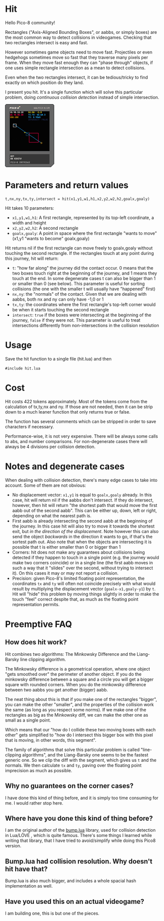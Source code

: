 
# Hit

Hello Pico-8 community!

Rectangles ("Axis-Aligned Bounding Boxes", or aabbs, or simply boxes) are the most common way to detect collisions in videogames. Checking that two rectangles intersect is easy and fast.

However sometimes game objects need to move fast. Projectiles or even hedgehogs sometimes move so fast that they traverse many pixels per frame. When they move fast enough they can "phase through" objects, if one uses simple rectangle intersection as a mean to detect collisions.

Even when the two rectangles intersect, it can be tedious/tricky to find exactly on which position do they land.

I present you hit. It's a single function which will solve this particular problem, doing *continuous collision detection* instead of simple intersection.

[![Hit](https://github.com/kikito/hit.p8/blob/365c01dafec9b666641ccc62b134c55ff4a6a464/hit.p8.png)](https://www.lexaloffle.com/bbs/cart_info.php?cid=hit-2)

# Parameters and return values

```
t,nx,ny,tx,ty,intersect = hit(x1,y1,w1,h1,x2,y2,w2,h2,goalx,goaly)
```

Hit takes 10 parameters:
- `x1,y1,w1,h1`: A first rectangle, represented by its top-left coordinate, a width and height
- `x2,y2,w2,h2`: A second rectangle
- `goalx,goaly`: A point in space where the first rectangle "wants to move" (x1,y1 "wants to become" goalx,goaly)

Hit returns nil if the first rectangle can move freely to goalx,goaly without touching the second rectangle. If the rectangles touch at any point during this journey, hit will return:
- `t`: "how far along" the journey did the contact occur. 0 means that the two boxes touch right at the beginning of the journey, and 1 means they touch at the end. In some degenerate cases t can also be bigger than 1 or smaller than 0 (see below). This parameter is useful for sorting collisions (the one with the smaller t will usually have "happened" first)
- `nx,ny`: the "normals" of the contact. Given that we are dealing with aabbs, both nx and ny can only have -1,0 or 1
- `tx,ty`: the coordinates where the first rectangle's top-left corner would be when it starts touching the second rectangle
- `intersect`: `true` if the boxes were intersecting at the beginning of the journey, `false` if they were not. This parameter is useful to treat intersections differently from non-intersections in the collision resolution

# Usage

Save the hit function to a single file (hit.lua) and then
```
#include hit.lua
```

# Cost

Hit costs 422 tokens approximately. Most of the tokens come from the calculation of tx,ty,nx and ny. If those are not needed, then it can be strip down to a much leaner function that only returns true or false.

The function has several comments which can be stripped in order to save characters if necessary.

Performance-wise, it is not very expensive. There will be always some calls to abs, and number comparisons. For non-degenerate cases there will always be 4 divisions per collision detection.

# Notes and degenerate cases

When dealing with collision detection, there's many edge cases to take into account. Some of them are not obvious:
- No displacement vector: `x1,y1` is equal to `goalx,goaly` already. In this case, hit will return nil if the aabbs don't intersect. If they do intersect, however, then hit will return "the shortest path that would move the first aabb out of the second aabb". This can be either up, down, left or right, depending on what the nearest path is.
- First aabb is already intersecting the second aabb at the beginning of the journey. In this case hit will also try to move it towards the shortest exit, but *in the direction of the displacement*. Note however this can also send the object *backwards* in the direction it wants to go, if that's the sortest path out. Also note that when the objects are intersecting it is possible that t is either smaller than 0 or bigger than 1
- Corners: hit does not make any guarantees about collisions being detected if they happen to touch in a single point (e.g. the journey would make two corners coincide) or in a single line (the first aabb moves in such a way that it "slides" over the second, without trying to intersect it). On this cases it may or may not report a collision. 
- Precision: given Pico-8's limited floating point representation, the coordinates `tx` and `ty` will often not coincide precisely with what would result by multiplying the displacement vector (`goalx-x1,goaly-y1`) by `t`. Hit will "hide" this problem by moving things slightly in order to make the touch "feel" correct despite that, as much as the floating point representation permits.

# Preemptive FAQ

## How does hit work?

Hit combines two algorithms: The Minkowsky Difference and the Liang-Barsky line clipping algorithm.

The Minkowsky difference is a geometrical operation, where one object "gets smoothed over" the perimeter of another object. If you do the minkowsky difference between a square and a circle you will get a bigger square with rounded corners. When you do the minkowsky difference between two aabbs you get another (bigger) aabb.

The neat thing about this is that if you make one of the rectangles "bigger", you can make the other "smaller", and the properties of the collision work the same (as long as you respect some norms). If we make one of the rectangles as big as the Minkowsky diff, we can make the other one as small as a single point.

Which means that our "how do I collide these two moving boxes with each other" gets simplified to "how do I intersect this bigger box with this pixel that is moving, in other words, this segment".

The family of algorithms that solve this particular problem is called "line-clipping algorithms", and the Liang-Barsky one seems to be the fastest generic one. So we clip the diff with the segment, which gives us `t` and the normals. We then calculate `tx` and `ty`, paving over the floating point imprecision as much as possible.

## Why no guarantees on the corner cases?

I have done this kind of thing before, and it is simply too time consuming for me. I would rather stop here.

## Where have you done this kind of thing before?

I am the original author of the [bump.lua](https://github.com/kikito/bump.lua) library, used for collision detection in Lua/LÖVE , which is quite famous. There's some things I learned while writing that library, that I have tried to avoid/simplify while doing this Pico8 version.


## Bump.lua had collision resolution. Why doesn't hit have that?

Bump.lua is also much bigger, and includes a whole spacial hash implementation as well.

## Have you used this on an actual videogame?

I am building one, this is but one of the pieces. 

